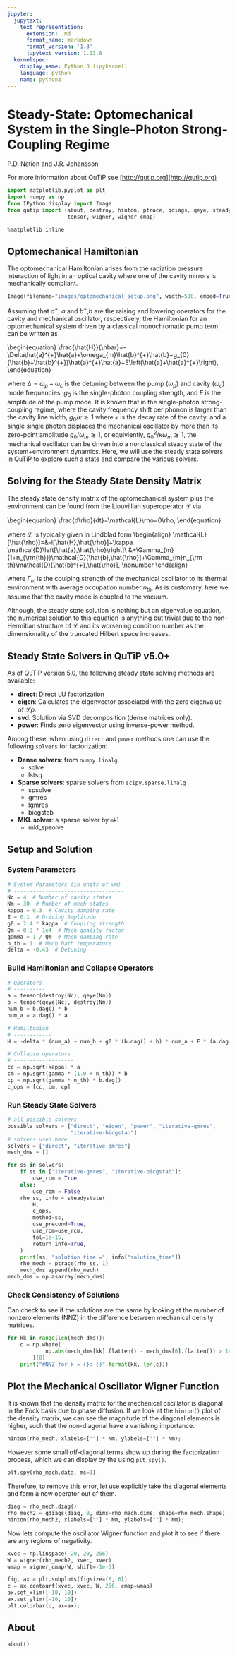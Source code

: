 ```yaml
---
jupyter:
  jupytext:
    text_representation:
      extension: .md
      format_name: markdown
      format_version: '1.3'
      jupytext_version: 1.13.8
  kernelspec:
    display_name: Python 3 (ipykernel)
    language: python
    name: python3
---
```


# Steady-State: Optomechanical System in the Single-Photon Strong-Coupling Regime


P.D. Nation and J.R. Johansson

For more information about QuTiP see [http://qutip.org](http://qutip.org)

```python
import matplotlib.pyplot as plt
import numpy as np
from IPython.display import Image
from qutip import (about, destroy, hinton, ptrace, qdiags, qeye, steadystate,
                   tensor, wigner, wigner_cmap)

%matplotlib inline
```

## Optomechanical Hamiltonian


The optomechanical Hamiltonian arises from the radiation pressure interaction of light in an optical cavity where one of the cavity mirrors is mechanically compliant.

```python
Image(filename="images/optomechanical_setup.png", width=500, embed=True)
```

Assuming that $a^{+}$, $a$ and $b^{+}$,$b$ are the raising and lowering operators for the cavity and mechanical oscillator, respectively, the Hamiltonian for an optomechanical system driven by a classical monochromatic pump term can be written as 


\begin{equation}
\frac{\hat{H}}{\hbar}=-\Delta\hat{a}^{+}\hat{a}+\omega_{m}\hat{b}^{+}\hat{b}+g_{0}(\hat{b}+\hat{b}^{+})\hat{a}^{+}\hat{a}+E\left(\hat{a}+\hat{a}^{+}\right),
\end{equation}


where $\Delta=\omega_{p}-\omega_{c}$ is the detuning between the pump ($\omega_{p}$) and cavity ($\omega_{c}$) mode frequencies, $g_{0}$ is the single-photon coupling strength, and $E$ is the amplitude of the pump mode. It is known that in the single-photon strong-coupling regime, where the cavity frequency shift per phonon is larger than the cavity line width, $g_{0}/\kappa \gtrsim 1$ where $\kappa$ is the decay rate of the cavity, and a single single photon displaces the mechanical oscillator by more than its zero-point amplitude $g_{0}/\omega_{m} \gtrsim 1$, or equiviently, $g^{2}_{0}/\kappa\omega_{m} \gtrsim 1$, the mechanical oscillator can be driven into a nonclassical steady state of the system$+$environment dynamics.  Here, we will use the steady state solvers in QuTiP to explore such a state and compare the various solvers.


## Solving for the Steady State Density Matrix


The steady state density matrix of the optomechanical system plus the environment can be found from the Liouvillian superoperator $\mathcal{L}$ via

\begin{equation}
\frac{d\rho}{dt}=\mathcal{L}\rho=0\rho,
\end{equation}

where $\mathcal{L}$ is typically given in Lindblad form
\begin{align}
\mathcal{L}[\hat{\rho}]=&-i[\hat{H},\hat{\rho}]+\kappa \mathcal{D}\left[\hat{a},\hat{\rho}\right]\\
&+\Gamma_{m}(1+n_{\rm{th}})\mathcal{D}[\hat{b},\hat{\rho}]+\Gamma_{m}n_{\rm th}\mathcal{D}[\hat{b}^{+},\hat{\rho}], \nonumber
\end{align}

where $\Gamma_{m}$ is the coulping strength of the mechanical oscillator to its thermal environment with average occupation number $n_{th}$.  As is customary, here we assume that the cavity mode is coupled to the vacuum.

Although, the steady state solution is nothing but an eigenvalue equation, the numerical solution to this equation is anything but trivial due to the non-Hermitian structure of $\mathcal{L}$ and its worsening condition number as the dimensionality of the truncated Hilbert space increases.


## Steady State Solvers in QuTiP v5.0+


As of QuTiP version 5.0, the following steady state solving methods are available:

- **direct**: Direct LU factorization
- **eigen**: Calculates the eigenvector associated with the zero eigenvalue of $\mathcal{L}\rho$.
- **svd**: Solution via SVD decomposition (dense matrices only).
- **power**: Finds zero eigenvector using inverse-power method.

Among these, when using `direct` and `power` methods one can use the following ``solvers`` for factorization:

- **Dense solvers**: from ``numpy.linalg``.
    - solve
    - lstsq
- **Sparse solvers**: sparse solvers from ``scipy.sparse.linalg``
    - spsolve
    - gmres
    - lgmres
    - bicgstab
- **MKL solver**: a sparse solver by ``mkl``
    - mkl_spsolve 


## Setup and Solution


### System Parameters

```python
# System Parameters (in units of wm)
# -----------------------------------
Nc = 4  # Number of cavity states
Nm = 30  # Number of mech states
kappa = 0.3  # Cavity damping rate
E = 0.1  # Driving Amplitude
g0 = 2.4 * kappa  # Coupling strength
Qm = 0.3 * 1e4  # Mech quality factor
gamma = 1 / Qm  # Mech damping rate
n_th = 1  # Mech bath temperature
delta = -0.43  # Detuning
```

### Build Hamiltonian and Collapse Operators

```python
# Operators
# ----------
a = tensor(destroy(Nc), qeye(Nm))
b = tensor(qeye(Nc), destroy(Nm))
num_b = b.dag() * b
num_a = a.dag() * a

# Hamiltonian
# ------------
H = -delta * (num_a) + num_b + g0 * (b.dag() + b) * num_a + E * (a.dag() + a)

# Collapse operators
# -------------------
cc = np.sqrt(kappa) * a
cm = np.sqrt(gamma * (1.0 + n_th)) * b
cp = np.sqrt(gamma * n_th) * b.dag()
c_ops = [cc, cm, cp]
```

### Run Steady State Solvers

```python
# all possible solvers
possible_solvers = ["direct", "eigen", "power", "iterative-gmres",
                    "iterative-bicgstab"]
# solvers used here
solvers = ["direct", "iterative-gmres"]
mech_dms = []

for ss in solvers:
    if ss in ["iterative-gmres", "iterative-bicgstab"]:
        use_rcm = True
    else:
        use_rcm = False
    rho_ss, info = steadystate(
        H,
        c_ops,
        method=ss,
        use_precond=True,
        use_rcm=use_rcm,
        tol=1e-15,
        return_info=True,
    )
    print(ss, "solution time =", info["solution_time"])
    rho_mech = ptrace(rho_ss, 1)
    mech_dms.append(rho_mech)
mech_dms = np.asarray(mech_dms)
```

### Check Consistency of Solutions


Can check to see if the solutions are the same by looking at the number of nonzero elements (NNZ) in the difference between mechanical density matrices.

```python
for kk in range(len(mech_dms)):
    c = np.where(
            np.abs(mech_dms[kk].flatten() - mech_dms[0].flatten()) > 1e-5
        )[0]
    print("#NNZ for k = {}: {}".format(kk, len(c)))
```

## Plot the Mechanical Oscillator Wigner Function


It is known that the density matrix for the mechanical oscillator is diagonal in the Fock basis due to phase diffusion. If we look at the `hinton()` plot of the density matrix, we can see the magnitude of the diagonal elements is higher, such that the non-diagonal have a vanishing importance.

```python
hinton(rho_mech, xlabels=[""] * Nm, ylabels=[""] * Nm);
```

However some small off-diagonal terms show up during the factorization process, which we can display by the using `plt.spy()`.

```python
plt.spy(rho_mech.data, ms=1)
```

Therefore, to remove this error, let use explicitly take the diagonal elements and form a new operator out of them.

```python
diag = rho_mech.diag()
rho_mech2 = qdiags(diag, 0, dims=rho_mech.dims, shape=rho_mech.shape)
hinton(rho_mech2, xlabels=[""] * Nm, ylabels=[""] * Nm);
```

Now lets compute the oscillator Wigner function and plot it to see if there are any regions of negativity.

```python
xvec = np.linspace(-20, 20, 256)
W = wigner(rho_mech2, xvec, xvec)
wmap = wigner_cmap(W, shift=-1e-5)
```

```python
fig, ax = plt.subplots(figsize=(8, 6))
c = ax.contourf(xvec, xvec, W, 256, cmap=wmap)
ax.set_xlim([-10, 10])
ax.set_ylim([-10, 10])
plt.colorbar(c, ax=ax);
```

## About

```python
about()
```
